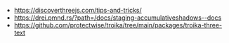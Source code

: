 - https://discoverthreejs.com/tips-and-tricks/
- https://drei.pmnd.rs/?path=/docs/staging-accumulativeshadows--docs
- https://github.com/protectwise/troika/tree/main/packages/troika-three-text
